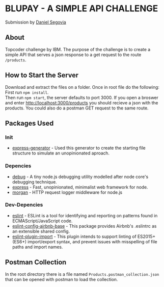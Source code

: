 # BLUPAY - A SIMPLE API CHALLENGE
Submission by [Daniel Segovia](https://github.com/sego90)
## About
Topcoder challenge by IBM. The purpose of the challenge is to create a simple API that serves a json response to a get request to the route `/products`. 
## How to Start the Server
Download and extract the files on a folder. Once in root file do the following:  
First run `npm install`.  
Then run `npm start`, the server defaults to port 3000.
If you open a broswer and enter [http://localhost:3000/products](http://localhost:3000/products) you should recieve a json with the products. You could also do a postman GET request to the same route. 
## Packages Used
### Init
* [express-generator](https://expressjs.com/en/starter/generator.html) - Used this generator to create the starting file structure to simulate an unopinionated aproach. 
### Depencies
* [debug](https://www.npmjs.com/package/debug) - A tiny node.js debugging utility modelled after node core's debugging technique.
* [express](https://www.npmjs.com/package/express) - Fast, unopinionated, minimalist web framework for node.
* [morgan](https://www.npmjs.com/package/morgan) - HTTP request logger middleware for node.js
### Dev-Depencies
* [eslint](https://www.npmjs.com/package/eslint) - ESLint is a tool for identifying and reporting on patterns found in ECMAScript/JavaScript code.
* [eslint-config-airbnb-base](https://www.npmjs.com/package/eslint-config-airbnb) - This package provides Airbnb's .eslintrc as an extensible shared config.
* [eslint-plugin-import](https://www.npmjs.com/package/eslint-plugin-import) - This plugin intends to support linting of ES2015+ (ES6+) import/export syntax, and prevent issues with misspelling of file paths and import names.
## Postman Collection
In the root directory there is a file named `Products.postman_collection.json` that can be opened with postman to load the collection. 